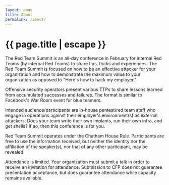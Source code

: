 ```yaml
---
layout: page
title: About
permalink: /about/
---
```


<h1 class="page-title black-text">{{ page.title | escape }}</h1>

The Red Team Summit is an all-day conference in February for internal Red Teams
(by internal Red Teams) to share tips, tricks and experiences.  The Red Team
Summit is focused on how to be an effective attacker for your organization and
how to demonstrate the maximum value to your organization as opposed to "Here's
how to hack my employer."

Offensive security operators present various TTPs to share lessons
learned from accumulated successes and failures. The format is similar to
Facebook's War Room event for blue teamers.

Intended audience/participants are in-house pentest/red team staff who engage in
operations against their employer's environment(s) as external attackers. Does
your team write their own implants, run their own infra, and get shells?  If so,
then this conference is for you.

Red Team Summit operates under the Chatham House Rule. Participants are free to
use the information received, but neither the identity nor the affiliation of
the speaker(s), nor that of any other participant, may be revealed.

Attendance is limited.  Your organization must submit a talk in order to receive
an invitation for attendance. Submission to CFP does not guarantee presentation
acceptance, but does guarantee attendance while capacity remains available.
